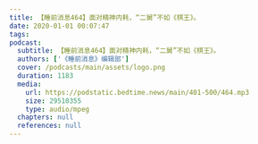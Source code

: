 ```yaml
---
title: 【睡前消息464】面对精神内耗，“二舅”不如《棋王》。
date: 2020-01-01 00:07:47
tags:
podcast:
  subtitle: 【睡前消息464】面对精神内耗，“二舅”不如《棋王》。
  authors: ['《睡前消息》编辑部']
  cover: /podcasts/main/assets/logo.png
  duration: 1183
  media:
    url: https://podstatic.bedtime.news/main/401-500/464.mp3
    size: 29510355
    type: audio/mpeg
  chapters: null
  references: null
---
```


